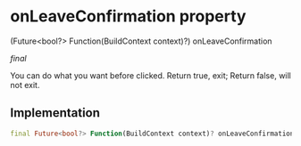 


# onLeaveConfirmation property







(Future&lt;bool?> Function(BuildContext context)?) onLeaveConfirmation
  
_<span class="feature">final</span>_



<p>You can do what you want before clicked.
Return true, exit;
Return false, will not exit.</p>



## Implementation

```dart
final Future<bool?> Function(BuildContext context)? onLeaveConfirmation;
```







